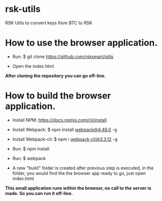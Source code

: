 # rsk-utils
RSK Utils to convert keys from BTC to RSK

# How to use the browser application.

- Run: $ git clone https://github.com/rsksmart/utils

- Open the index.html

**After cloning the repository you can go off-line.**


# How to build the browser application.

- Install NPM:	https://docs.npmjs.com/cli/install

- Install Webpack: $ npm install webpack@4.46.0 -g

- Install Webpack-cli: $ npm i webpack-cli@3.3.12 -g
		
- Run: $ npm install

- Run: $ webpack

- A new "build" folder is created after previous step is executed, in the folder, you would find the the browser app ready to go, just open index.html


**This small application runs within the browser, no call to the server is made. So you can run it off-line.**
